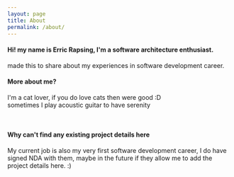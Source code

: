```yaml
---
layout: page
title: About
permalink: /about/
---
```

#### Hi! my name is Erric Rapsing, I'm a software architecture enthusiast.
made this to share about my experiences in software development career.

#### More about me?
I'm a cat lover, if you do love cats then were good :D  
sometimes I play acoustic guitar to have serenity

<br/>

#### Why can't find any existing project details here
My current job is also my very first software development career, I do have signed NDA with them,
maybe in the future if they allow me to add the project details here. :)


<!-- 
This is the base Jekyll theme. You can find out more info about customizing your Jekyll theme, as well as basic Jekyll usage documentation at [jekyllrb.com](https://jekyllrb.com/)

You can find the source code for Minima at GitHub:
[jekyll][jekyll-organization] /
[minima](https://github.com/jekyll/minima)

You can find the source code for Jekyll at GitHub:
[jekyll][jekyll-organization] /
[jekyll](https://github.com/jekyll/jekyll)


[jekyll-organization]: https://github.com/jekyll -->

